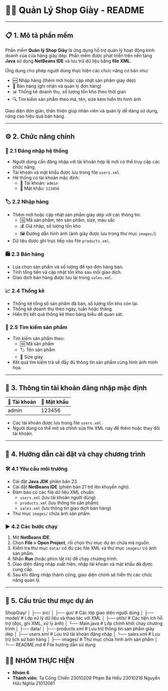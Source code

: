 # 👟🥿 Quản Lý Shop Giày - README

---

## 📋 1. Mô tả phần mềm

Phần mềm **Quản lý Shop Giày** là ứng dụng hỗ trợ quản lý hoạt động kinh doanh của cửa hàng giày dép. Phần mềm được phát triển trên nền tảng **Java** sử dụng **NetBeans IDE** và lưu trữ dữ liệu bằng **file XML**. 

Ứng dụng cho phép người dùng thực hiện các chức năng cơ bản như:
- 🆕 Nhập hàng (thêm mới hoặc cập nhật sản phẩm giày dép)
- 🛒 Bán hàng (ghi nhận và quản lý đơn hàng)
- 📊 Thống kê doanh thu, số lượng tồn kho theo thời gian
- 🔍 Tìm kiếm sản phẩm theo mã, tên, size kèm hiển thị hình ảnh

Giao diện đơn giản, thân thiện giúp nhân viên và quản lý dễ dàng sử dụng, nâng cao hiệu quả bán hàng.

---

## ⚙️ 2. Chức năng chính

### 🔐 2.1 Đăng nhập hệ thống
- Người dùng cần đăng nhập với tài khoản hợp lệ mới có thể truy cập các chức năng.
- Tài khoản và mật khẩu được lưu trong file `users.xml`.
- Hệ thống có tài khoản mặc định:
  - 👤 Tài khoản: `admin`
  - 🔑 Mật khẩu: `123456`

### 🏷️ 2.2 Nhập hàng
- Thêm mới hoặc cập nhật sản phẩm giày dép với các thông tin:
  - 🆔 Mã sản phẩm, tên sản phẩm, size, màu sắc
  - 💰 Giá nhập, số lượng tồn kho
  - 🖼️ Đường dẫn hình ảnh (ảnh giày được lưu trong thư mục `images/`)
- Dữ liệu được ghi trực tiếp vào file `products.xml`.

### 🛍️ 2.3 Bán hàng
- Lựa chọn sản phẩm và số lượng để tạo đơn hàng bán.
- Tính tổng tiền và cập nhật tồn kho sau mỗi giao dịch.
- Giao dịch bán hàng được lưu lại trong `sales.xml`.

### 📈 2.4 Thống kê
- Thống kê tổng số sản phẩm đã bán, số lượng tồn kho còn lại.
- Thống kê doanh thu theo ngày, tuần hoặc tháng.
- Hiển thị kết quả thống kê theo bảng biểu dễ quan sát.

### 🔎 2.5 Tìm kiếm sản phẩm
- Tìm kiếm sản phẩm theo:
  - 🆔 Mã sản phẩm
  - 🏷️ Tên sản phẩm
  - 📏 Size giày
- Kết quả tìm kiếm trả về đầy đủ thông tin sản phẩm cùng hình ảnh minh họa.

---

## 🔐 3. Thông tin tài khoản đăng nhập mặc định

| 👤 Tài khoản | 🔑 Mật khẩu |
|-------------|------------|
| admin       | 123456     |

- Các tài khoản được lưu trong file `users.xml`.
- Người dùng có thể mở và chỉnh sửa file XML này để thêm hoặc thay đổi tài khoản.

---

## 🚀 4. Hướng dẫn cài đặt và chạy chương trình

### 🛠️ 4.1 Yêu cầu môi trường
- Cài đặt **Java JDK** phiên bản 23.
- Cài đặt **NetBeans IDE** (phiên bản 21 trở lên khuyến nghị).
- Đảm bảo có các file dữ liệu XML chuẩn:
  - `users.xml` (lưu tài khoản người dùng)
  - `products.xml` (lưu thông tin sản phẩm)
  - `sales.xml` (lưu thông tin giao dịch bán hàng)
- Thư mục `images/` chứa ảnh sản phẩm.

### ▶️ 4.2 Các bước chạy
1. Mở **NetBeans IDE**.
2. Chọn **File > Open Project**, rồi chọn thư mục dự án chứa mã nguồn.
3. Kiểm tra thư mục `data/` có đủ các file XML và thư mục `images/` có ảnh sản phẩm.
4. Nhấn **Run** (hoặc phím tắt `F6`) để chạy chương trình.
5. Giao diện đăng nhập xuất hiện, nhập tài khoản và mật khẩu đã được cung cấp.
6. Sau khi đăng nhập thành công, giao diện chính sẽ hiển thị các chức năng quản lý.

---




## 📂 5. Cấu trúc thư mục dự án

ShopGiay/
│
├── src/
│ ├── gui/ # Các lớp giao diện người dùng
│ ├── model/ # Lớp xử lý dữ liệu và thao tác với XML
│ ├── utils/ # Các tiện ích hỗ trợ (đọc, ghi XML, xử lý ảnh)
│ └── Main.java # Lớp chính khởi chạy chương trình
│
├── data/
│ ├── products.xml # Lưu trữ thông tin sản phẩm giày dép
│ ├── users.xml # Lưu trữ tài khoản đăng nhập
│ └── sales.xml # Lưu trữ lịch sử bán hàng
│
├── images/ # Thư mục chứa hình ảnh sản phẩm
│
└── README.md # File hướng dẫn sử dụng



## 👨‍💻 NHÓM THỰC HIỆN

- **Nhóm 6**
- **Thành viên**:
Tạ Công Chiến	23010209
Phạm Bá Hiếu 	23010216
Nguyễn Hữu Nghĩa 	21012081
